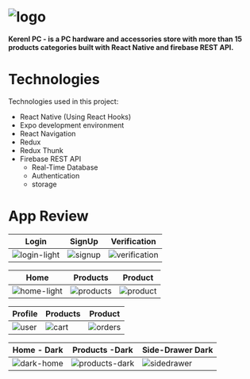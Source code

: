 
# ![logo](https://user-images.githubusercontent.com/49045447/104659482-605e2880-56cd-11eb-8253-262b62836ff2.png)
**Kerenl PC - is a PC hardware and accessories store with more than 15 products categories built with React Native and firebase REST API.**

# Technologies
Technologies used in this project:
* React Native (Using React Hooks)
* Expo development environment
* React Navigation
* Redux
* Redux Thunk
* Firebase REST API
  * Real-Time Database
  * Authentication
  * storage
# App Review
Login | SignUp | Verification
------------ | ------------- | -------------
![login-light](https://user-images.githubusercontent.com/49045447/104664264-75d85000-56d7-11eb-866b-a20eba938810.png) | ![signup](https://user-images.githubusercontent.com/49045447/104664453-f13a0180-56d7-11eb-9332-bbf6fcb99621.png) |![verification](https://user-images.githubusercontent.com/49045447/104664372-b8019180-56d7-11eb-8c6f-55127ca26c83.png) 

Home | Products | Product
------------ | ------------- | -------------
![home-light](https://user-images.githubusercontent.com/49045447/104664952-27c44c00-56d9-11eb-9996-68815cc2a592.png) | ![products](https://user-images.githubusercontent.com/49045447/104665159-622de900-56d9-11eb-9469-bd4a901f7e3f.png) | ![product](https://user-images.githubusercontent.com/49045447/104665256-9acdc280-56d9-11eb-90d5-dc45a53ba3a5.png)

Profile | Products | Product
------------ | ------------- | -------------
![user](https://user-images.githubusercontent.com/49045447/104665434-f1d39780-56d9-11eb-81c2-8175f6c4a346.png) | ![cart](https://user-images.githubusercontent.com/49045447/104665496-26475380-56da-11eb-8376-6d4ee5ec3eda.png) | ![orders](https://user-images.githubusercontent.com/49045447/104665561-69092b80-56da-11eb-9033-5ca04d216eab.png)

Home - Dark | Products -Dark | Side-Drawer Dark
------------ | ------------- | -------------
![dark-home](https://user-images.githubusercontent.com/49045447/104665700-b9808900-56da-11eb-9e3e-1c0bfdb78d1f.png) | ![products-dark](https://user-images.githubusercontent.com/49045447/104665842-154b1200-56db-11eb-8535-bcd175803544.png) | ![sidedrawer](https://user-images.githubusercontent.com/49045447/104666009-81c61100-56db-11eb-95b8-5ca05cdfdf35.png)

